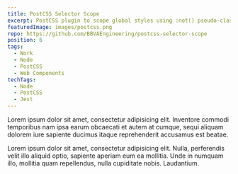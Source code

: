 ```yaml
---
title: PostCSS Selector Scope
excerpt: PostCSS plugin to scope global styles using :not() pseudo-class.
featuredImage: images/postcss.png
repo: https://github.com/BBVAEngineering/postcss-selector-scope
position: 6
tags:
  - Work
  - Node
  - PostCSS
  - Web Components
techTags:
  - Node
  - PostCSS
  - Jest
---
```


Lorem ipsum dolor sit amet, consectetur adipisicing elit. Inventore commodi temporibus nam ipsa earum obcaecati et autem at cumque, sequi aliquam dolorem iure sapiente ducimus itaque reprehenderit accusamus est beatae.

Lorem ipsum dolor sit amet, consectetur adipisicing elit. Nulla, perferendis velit illo aliquid optio, sapiente aperiam eum ea mollitia. Unde in numquam illo, mollitia quam repellendus, nulla cupiditate nobis. Laudantium.
